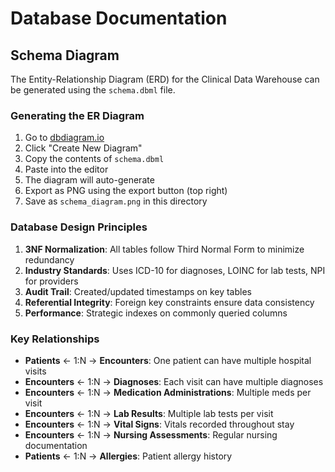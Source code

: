 # Database Documentation

## Schema Diagram

The Entity-Relationship Diagram (ERD) for the Clinical Data Warehouse can be generated using the `schema.dbml` file.

### Generating the ER Diagram

1. Go to [dbdiagram.io](https://dbdiagram.io)
2. Click "Create New Diagram"
3. Copy the contents of `schema.dbml`
4. Paste into the editor
5. The diagram will auto-generate
6. Export as PNG using the export button (top right)
7. Save as `schema_diagram.png` in this directory

### Database Design Principles

1. **3NF Normalization**: All tables follow Third Normal Form to minimize redundancy
2. **Industry Standards**: Uses ICD-10 for diagnoses, LOINC for lab tests, NPI for providers
3. **Audit Trail**: Created/updated timestamps on key tables
4. **Referential Integrity**: Foreign key constraints ensure data consistency
5. **Performance**: Strategic indexes on commonly queried columns

### Key Relationships

- **Patients** ← 1:N → **Encounters**: One patient can have multiple hospital visits
- **Encounters** ← 1:N → **Diagnoses**: Each visit can have multiple diagnoses
- **Encounters** ← 1:N → **Medication Administrations**: Multiple meds per visit
- **Encounters** ← 1:N → **Lab Results**: Multiple lab tests per visit
- **Encounters** ← 1:N → **Vital Signs**: Vitals recorded throughout stay
- **Encounters** ← 1:N → **Nursing Assessments**: Regular nursing documentation
- **Patients** ← 1:N → **Allergies**: Patient allergy history